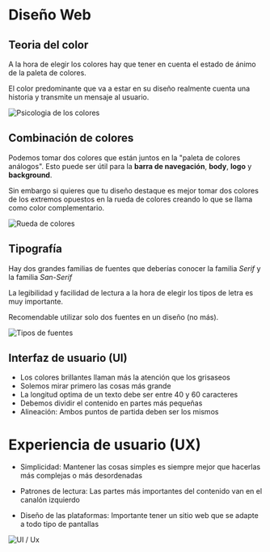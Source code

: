 
# Diseño Web

## Teoria del color

A la hora de elegir los colores hay que tener en cuenta el estado de ánimo de la paleta de colores.

El color predominante que va a estar en su diseño realmente cuenta una historia y transmite un mensaje al usuario.

![Psicologia de los colores](https://www.mailerlite.com/img/containers/assets/blog/localization_es-colors.jpg/2e9b252134058cb8f3fe9ab1c7ecdda7.webp)


## Combinación de colores

Podemos tomar dos colores que están juntos en la "paleta de colores análogos". Esto puede ser útil para la **barra de navegación**, **body**, **logo** y **background**.

Sin embargo si quieres que tu diseño destaque es mejor tomar dos colores de los extremos opuestos en la rueda de colores creando lo que se llama como color complementario. 

![Rueda de colores](https://lh4.googleusercontent.com/pL4xkHCPYsEqd5h7fgneNWf2iqcvX4qufxqCHbpj43NH-6eVHgj46fBjBbKUs_Ilkau6Q2D1FbrYgRlRqlRZ5r1u7C2iNZKr4lFSdbu64YHp011aZbpEcZNkawBr0iPaIouNWxJF)


## Tipografía

Hay dos grandes familias de fuentes que deberías conocer la familia _Serif_ y la  familia _San-Serif_

La legibilidad y facilidad de lectura a la hora de elegir los tipos de letra es muy importante.

Recomendable utilizar solo dos fuentes en un diseño (no más).

![Tipos de fuentes](https://i.pinimg.com/736x/7b/12/d1/7b12d165637a1c5bc5100dc649c4d2a8.jpg)


## Interfaz de usuario (UI)

- Los colores brillantes llaman más la atención que los grisaseos
- Solemos mirar primero las cosas más grande
- La longitud optima de un texto debe ser entre 40 y 60 caracteres
- Debemos dividir el contenido en partes más pequeñas 
- Alineación: Ambos puntos de partida deben ser los mismos 


# Experiencia de usuario (UX)

* Simplicidad: Mantener las cosas simples es siempre mejor que hacerlas más complejas o más desordenadas

* Patrones de lectura: Las partes más importantes del contenido van en el canalón izquierdo

* Diseño de las plataformas: Importante tener un sitio web que se adapte a todo tipo de pantallas 

![UI / Ux](https://ideascreativas.com.ec/wp-content/uploads/2022/01/ux-experiencia-usuario-ui-interfaz.jpg)